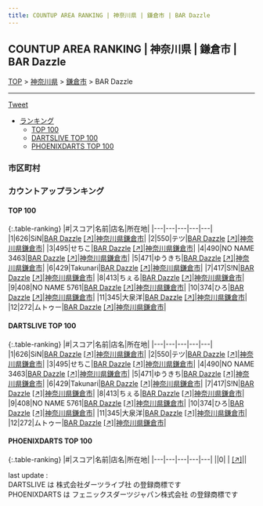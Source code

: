 ```yaml
---
title: COUNTUP AREA RANKING | 神奈川県 | 鎌倉市 | BAR Dazzle
---
```

## COUNTUP AREA RANKING | 神奈川県 | 鎌倉市 | BAR Dazzle

[TOP](/darts/rank/) > [神奈川県](/darts/rank/神奈川県/) > [鎌倉市](/darts/rank/神奈川県/鎌倉市/) > BAR Dazzle

___

<a href="https://twitter.com/share?ref_src=twsrc%5Etfw" data-text="COUNTUP AREA RANKING | 神奈川県鎌倉市BAR Dazzle" class="twitter-share-button" data-hashtags="DARTSLIVE,PHOENIXDARTS,darts,ダーツ" data-show-count="false">Tweet</a>

* [ランキング](#カウントアップランキング)
    * [TOP 100](#top-100)
    * [DARTSLIVE TOP 100](#dartslive-top-100)
    * [PHOENIXDARTS TOP 100](#phoenixdarts-top-100)

### 市区町村

<ul>

</ul>

### カウントアップランキング

#### TOP 100



{:.table-ranking}
|#|スコア|名前|店名|所在地|
|---|---|---|---|---|
|1|626|<span class="rank-name-dl">SiN</span>|<a href="/darts/rank/shops/914b2f4db1574b630d9b047a20a7ba1e.html">BAR Dazzle</a> <a href="https://search.dartslive.com/jp/shop/914b2f4db1574b630d9b047a20a7ba1e">[↗]</a>|<a href="/darts/rank/神奈川県/鎌倉市">神奈川県鎌倉市</a>|
|2|550|<span class="rank-name-dl">テツ</span>|<a href="/darts/rank/shops/914b2f4db1574b630d9b047a20a7ba1e.html">BAR Dazzle</a> <a href="https://search.dartslive.com/jp/shop/914b2f4db1574b630d9b047a20a7ba1e">[↗]</a>|<a href="/darts/rank/神奈川県/鎌倉市">神奈川県鎌倉市</a>|
|3|495|<span class="rank-name-dl">せちこ</span>|<a href="/darts/rank/shops/914b2f4db1574b630d9b047a20a7ba1e.html">BAR Dazzle</a> <a href="https://search.dartslive.com/jp/shop/914b2f4db1574b630d9b047a20a7ba1e">[↗]</a>|<a href="/darts/rank/神奈川県/鎌倉市">神奈川県鎌倉市</a>|
|4|490|<span class="rank-name-dl">NO NAME 3463</span>|<a href="/darts/rank/shops/914b2f4db1574b630d9b047a20a7ba1e.html">BAR Dazzle</a> <a href="https://search.dartslive.com/jp/shop/914b2f4db1574b630d9b047a20a7ba1e">[↗]</a>|<a href="/darts/rank/神奈川県/鎌倉市">神奈川県鎌倉市</a>|
|5|471|<span class="rank-name-dl">ゆうきち</span>|<a href="/darts/rank/shops/914b2f4db1574b630d9b047a20a7ba1e.html">BAR Dazzle</a> <a href="https://search.dartslive.com/jp/shop/914b2f4db1574b630d9b047a20a7ba1e">[↗]</a>|<a href="/darts/rank/神奈川県/鎌倉市">神奈川県鎌倉市</a>|
|6|429|<span class="rank-name-dl">Takunari</span>|<a href="/darts/rank/shops/914b2f4db1574b630d9b047a20a7ba1e.html">BAR Dazzle</a> <a href="https://search.dartslive.com/jp/shop/914b2f4db1574b630d9b047a20a7ba1e">[↗]</a>|<a href="/darts/rank/神奈川県/鎌倉市">神奈川県鎌倉市</a>|
|7|417|<span class="rank-name-dl">S!N</span>|<a href="/darts/rank/shops/914b2f4db1574b630d9b047a20a7ba1e.html">BAR Dazzle</a> <a href="https://search.dartslive.com/jp/shop/914b2f4db1574b630d9b047a20a7ba1e">[↗]</a>|<a href="/darts/rank/神奈川県/鎌倉市">神奈川県鎌倉市</a>|
|8|413|<span class="rank-name-dl">ちぇる</span>|<a href="/darts/rank/shops/914b2f4db1574b630d9b047a20a7ba1e.html">BAR Dazzle</a> <a href="https://search.dartslive.com/jp/shop/914b2f4db1574b630d9b047a20a7ba1e">[↗]</a>|<a href="/darts/rank/神奈川県/鎌倉市">神奈川県鎌倉市</a>|
|9|408|<span class="rank-name-dl">NO NAME 5761</span>|<a href="/darts/rank/shops/914b2f4db1574b630d9b047a20a7ba1e.html">BAR Dazzle</a> <a href="https://search.dartslive.com/jp/shop/914b2f4db1574b630d9b047a20a7ba1e">[↗]</a>|<a href="/darts/rank/神奈川県/鎌倉市">神奈川県鎌倉市</a>|
|10|374|<span class="rank-name-dl">ひろ</span>|<a href="/darts/rank/shops/914b2f4db1574b630d9b047a20a7ba1e.html">BAR Dazzle</a> <a href="https://search.dartslive.com/jp/shop/914b2f4db1574b630d9b047a20a7ba1e">[↗]</a>|<a href="/darts/rank/神奈川県/鎌倉市">神奈川県鎌倉市</a>|
|11|345|<span class="rank-name-dl">大泉洋</span>|<a href="/darts/rank/shops/914b2f4db1574b630d9b047a20a7ba1e.html">BAR Dazzle</a> <a href="https://search.dartslive.com/jp/shop/914b2f4db1574b630d9b047a20a7ba1e">[↗]</a>|<a href="/darts/rank/神奈川県/鎌倉市">神奈川県鎌倉市</a>|
|12|272|<span class="rank-name-dl">ムトゥー</span>|<a href="/darts/rank/shops/914b2f4db1574b630d9b047a20a7ba1e.html">BAR Dazzle</a> <a href="https://search.dartslive.com/jp/shop/914b2f4db1574b630d9b047a20a7ba1e">[↗]</a>|<a href="/darts/rank/神奈川県/鎌倉市">神奈川県鎌倉市</a>|


#### DARTSLIVE TOP 100



{:.table-ranking}
|#|スコア|名前|店名|所在地|
|---|---|---|---|---|
|1|626|<span class="rank-name-dl">SiN</span>|<a href="/darts/rank/shops/914b2f4db1574b630d9b047a20a7ba1e.html">BAR Dazzle</a> <a href="https://search.dartslive.com/jp/shop/914b2f4db1574b630d9b047a20a7ba1e">[↗]</a>|<a href="/darts/rank/神奈川県/鎌倉市">神奈川県鎌倉市</a>|
|2|550|<span class="rank-name-dl">テツ</span>|<a href="/darts/rank/shops/914b2f4db1574b630d9b047a20a7ba1e.html">BAR Dazzle</a> <a href="https://search.dartslive.com/jp/shop/914b2f4db1574b630d9b047a20a7ba1e">[↗]</a>|<a href="/darts/rank/神奈川県/鎌倉市">神奈川県鎌倉市</a>|
|3|495|<span class="rank-name-dl">せちこ</span>|<a href="/darts/rank/shops/914b2f4db1574b630d9b047a20a7ba1e.html">BAR Dazzle</a> <a href="https://search.dartslive.com/jp/shop/914b2f4db1574b630d9b047a20a7ba1e">[↗]</a>|<a href="/darts/rank/神奈川県/鎌倉市">神奈川県鎌倉市</a>|
|4|490|<span class="rank-name-dl">NO NAME 3463</span>|<a href="/darts/rank/shops/914b2f4db1574b630d9b047a20a7ba1e.html">BAR Dazzle</a> <a href="https://search.dartslive.com/jp/shop/914b2f4db1574b630d9b047a20a7ba1e">[↗]</a>|<a href="/darts/rank/神奈川県/鎌倉市">神奈川県鎌倉市</a>|
|5|471|<span class="rank-name-dl">ゆうきち</span>|<a href="/darts/rank/shops/914b2f4db1574b630d9b047a20a7ba1e.html">BAR Dazzle</a> <a href="https://search.dartslive.com/jp/shop/914b2f4db1574b630d9b047a20a7ba1e">[↗]</a>|<a href="/darts/rank/神奈川県/鎌倉市">神奈川県鎌倉市</a>|
|6|429|<span class="rank-name-dl">Takunari</span>|<a href="/darts/rank/shops/914b2f4db1574b630d9b047a20a7ba1e.html">BAR Dazzle</a> <a href="https://search.dartslive.com/jp/shop/914b2f4db1574b630d9b047a20a7ba1e">[↗]</a>|<a href="/darts/rank/神奈川県/鎌倉市">神奈川県鎌倉市</a>|
|7|417|<span class="rank-name-dl">S!N</span>|<a href="/darts/rank/shops/914b2f4db1574b630d9b047a20a7ba1e.html">BAR Dazzle</a> <a href="https://search.dartslive.com/jp/shop/914b2f4db1574b630d9b047a20a7ba1e">[↗]</a>|<a href="/darts/rank/神奈川県/鎌倉市">神奈川県鎌倉市</a>|
|8|413|<span class="rank-name-dl">ちぇる</span>|<a href="/darts/rank/shops/914b2f4db1574b630d9b047a20a7ba1e.html">BAR Dazzle</a> <a href="https://search.dartslive.com/jp/shop/914b2f4db1574b630d9b047a20a7ba1e">[↗]</a>|<a href="/darts/rank/神奈川県/鎌倉市">神奈川県鎌倉市</a>|
|9|408|<span class="rank-name-dl">NO NAME 5761</span>|<a href="/darts/rank/shops/914b2f4db1574b630d9b047a20a7ba1e.html">BAR Dazzle</a> <a href="https://search.dartslive.com/jp/shop/914b2f4db1574b630d9b047a20a7ba1e">[↗]</a>|<a href="/darts/rank/神奈川県/鎌倉市">神奈川県鎌倉市</a>|
|10|374|<span class="rank-name-dl">ひろ</span>|<a href="/darts/rank/shops/914b2f4db1574b630d9b047a20a7ba1e.html">BAR Dazzle</a> <a href="https://search.dartslive.com/jp/shop/914b2f4db1574b630d9b047a20a7ba1e">[↗]</a>|<a href="/darts/rank/神奈川県/鎌倉市">神奈川県鎌倉市</a>|
|11|345|<span class="rank-name-dl">大泉洋</span>|<a href="/darts/rank/shops/914b2f4db1574b630d9b047a20a7ba1e.html">BAR Dazzle</a> <a href="https://search.dartslive.com/jp/shop/914b2f4db1574b630d9b047a20a7ba1e">[↗]</a>|<a href="/darts/rank/神奈川県/鎌倉市">神奈川県鎌倉市</a>|
|12|272|<span class="rank-name-dl">ムトゥー</span>|<a href="/darts/rank/shops/914b2f4db1574b630d9b047a20a7ba1e.html">BAR Dazzle</a> <a href="https://search.dartslive.com/jp/shop/914b2f4db1574b630d9b047a20a7ba1e">[↗]</a>|<a href="/darts/rank/神奈川県/鎌倉市">神奈川県鎌倉市</a>|


#### PHOENIXDARTS TOP 100



{:.table-ranking}
|#|スコア|名前|店名|所在地|
|---|---|---|---|---|
||0|<span class="rank-name-dl"> </span>|<a href="/darts/rank/shops/.html"></a> <a href="">[↗]</a>|<a href="/darts/rank//"></a>|


<div class="footer border-top border-gray-light mt-5 pt-3 text-right text-gray">
    last update : <span style="font-weight: italic" id="foot_last_modified"></span><br />
    DARTSLIVE は 株式会社ダーツライブ社 の登録商標です<br />
    PHOENIXDARTS は フェニックスダーツジャパン株式会社 の登録商標です<br />
</div>

<script src="https://cdnjs.cloudflare.com/ajax/libs/jquery.tablesorter/2.31.3/js/jquery.tablesorter.min.js" integrity="sha512-qzgd5cYSZcosqpzpn7zF2ZId8f/8CHmFKZ8j7mU4OUXTNRd5g+ZHBPsgKEwoqxCtdQvExE5LprwwPAgoicguNg==" crossorigin="anonymous" referrerpolicy="no-referrer"></script>
<link rel="stylesheet" href="https://cdnjs.cloudflare.com/ajax/libs/jquery.tablesorter/2.31.3/css/theme.default.min.css" integrity="sha512-wghhOJkjQX0Lh3NSWvNKeZ0ZpNn+SPVXX1Qyc9OCaogADktxrBiBdKGDoqVUOyhStvMBmJQ8ZdMHiR3wuEq8+w==" crossorigin="anonymous" referrerpolicy="no-referrer" />
<script>
$(function() {
    $(".table-ranking").tablesorter({sortList:[[0, 0]]});
    $("#foot_last_modified").text(formatDate(new Date(document.lastModified), 'yyyy-MM-dd HH:mm:ss'));
});
</script>

<script async src="https://platform.twitter.com/widgets.js" charset="utf-8"></script>